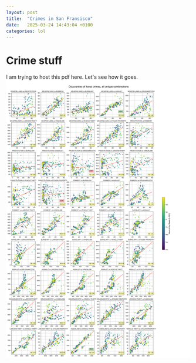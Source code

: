 ```yaml
---
layout: post
title:  "Crimes in San Fransisco"
date:   2025-03-24 14:43:04 +0100
categories: lol
---
```

# Crime stuff
I am trying to host this pdf here. Let's see how it goes.
![Graph 1](https://github.com/mvalim165/mvalim165.github.io/blob/505c6a9acd5f5fa2fbbfa979b01122f21db53d4f/output-1.png)